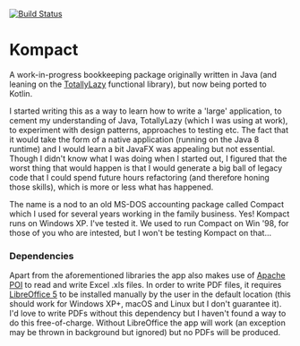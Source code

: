 [![Build Status](https://travis-ci.org/forty9er/kompact.svg?branch=master)](https://travis-ci.org/forty9er/kompact)

# Kompact

A work-in-progress bookkeeping package originally written in Java (and leaning on the [TotallyLazy](https://github.com/bodar/totallylazy) functional library), but now being ported to Kotlin.

I started writing this as a way to learn how to write a 'large' application, to cement my understanding of Java, TotallyLazy (which I was using at work), to experiment with design patterns, approaches to testing etc. The fact that it would take the form of a native application (running on the Java 8 runtime) and I would learn a bit JavaFX was appealing but not essential. Though I didn't know what I was doing when I started out, I figured that the worst thing that would happen is that I would generate a big ball of legacy code that I could spend future hours refactoring (and therefore honing those skills), which is more or less what has happened.

The name is a nod to an old MS-DOS accounting package called Compact which I used for several years working in the family business. Yes! Kompact runs on Windows XP. I've tested it. We used to run Compact on Win '98, for those of you who are intested, but I won't be testing Kompact on that...

### Dependencies

Apart from the aforementioned libraries the app also makes use of [Apache POI](https://poi.apache.org/) to read and write Excel .xls files. In order to write PDF files, it requires [LibreOffice 5](https://www.libreoffice.org/) to be installed manually by the user in the default location (this should work for Windows XP+, macOS and Linux but I don't guarantee it). I'd love to write PDFs without this dependency but I haven't found a way to do this free-of-charge. Without LibreOffice the app will work (an exception may be thrown in background but ignored) but no PDFs will be produced.